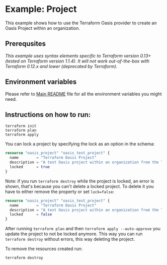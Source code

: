 # Example: Project

This example shows how to use the Terraform Oasis provider to create an Oasis Project within an organization.

## Prerequsites

*This example uses syntax elements specific to Terraform version 0.13+ (tested on Terraform version 1.1.4).
It will not work out-of-the-box with Terraform 0.12.x and lower (deprecated by Terraform).*

## Environment variables
Please refer to [Main README](../../README.md) file for all the environment variables you might need.

## Instructions on how to run:
```
terraform init
terraform plan
terraform apply
```

You can lock a project by specifying the lock as an option in the schema:
```terraform
resource "oasis_project" "oasis_test_project" {
  name        = "Terraform Oasis Project"
  description = "A test Oasis project within an organization from the Terraform Provider"
  locked      = true
}
```
Note: if you run `terraform destroy` while the project is locked, an error is shown, that's because you can't delete a locked project.
To delete it you have to either remove the property or set `lock=false`:
```terraform
resource "oasis_project" "oasis_test_project" {
  name        = "Terraform Oasis Project"
  description = "A test Oasis project within an organization from the Terraform Provider"
  locked      = false
}
```
After running `terraform plan` and then `terraform apply --auto-approve` you update the project to not be locked anymore. This way you can run `terraform destroy` without errors, this way deleting the project.

To remove the resources created run:
```
terraform destroy
``` 